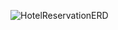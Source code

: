 
![HotelReservationERD](https://github.com/user-attachments/assets/6ac65aba-aebe-40a0-94eb-37955522559e)
